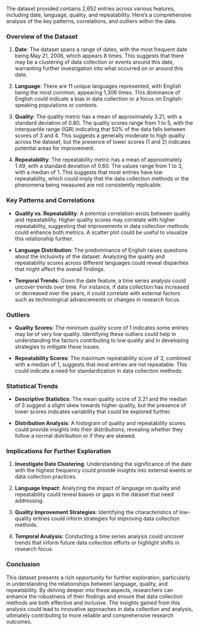The dataset provided contains 2,652 entries across various features, including date, language, quality, and repeatability. Here’s a comprehensive analysis of the key patterns, correlations, and outliers within the data.

### Overview of the Dataset

1. **Date**: The dataset spans a range of dates, with the most frequent date being May 21, 2006, which appears 8 times. This suggests that there may be a clustering of data collection or events around this date, warranting further investigation into what occurred on or around this date.

2. **Language**: There are 11 unique languages represented, with English being the most common, appearing 1,306 times. This dominance of English could indicate a bias in data collection or a focus on English-speaking populations or contexts.

3. **Quality**: The quality metric has a mean of approximately 3.21, with a standard deviation of 0.80. The quality scores range from 1 to 5, with the interquartile range (IQR) indicating that 50% of the data falls between scores of 3 and 4. This suggests a generally moderate to high quality across the dataset, but the presence of lower scores (1 and 2) indicates potential areas for improvement.

4. **Repeatability**: The repeatability metric has a mean of approximately 1.49, with a standard deviation of 0.60. The values range from 1 to 3, with a median of 1. This suggests that most entries have low repeatability, which could imply that the data collection methods or the phenomena being measured are not consistently replicable.

### Key Patterns and Correlations

- **Quality vs. Repeatability**: A potential correlation exists between quality and repeatability. Higher quality scores may correlate with higher repeatability, suggesting that improvements in data collection methods could enhance both metrics. A scatter plot could be useful to visualize this relationship further.

- **Language Distribution**: The predominance of English raises questions about the inclusivity of the dataset. Analyzing the quality and repeatability scores across different languages could reveal disparities that might affect the overall findings.

- **Temporal Trends**: Given the date feature, a time series analysis could uncover trends over time. For instance, if data collection has increased or decreased over the years, it could correlate with external factors such as technological advancements or changes in research focus.

### Outliers

- **Quality Scores**: The minimum quality score of 1 indicates some entries may be of very low quality. Identifying these outliers could help in understanding the factors contributing to low quality and in developing strategies to mitigate these issues.

- **Repeatability Scores**: The maximum repeatability score of 3, combined with a median of 1, suggests that most entries are not repeatable. This could indicate a need for standardization in data collection methods.

### Statistical Trends

- **Descriptive Statistics**: The mean quality score of 3.21 and the median of 3 suggest a slight skew towards higher quality, but the presence of lower scores indicates variability that could be explored further.

- **Distribution Analysis**: A histogram of quality and repeatability scores could provide insights into their distributions, revealing whether they follow a normal distribution or if they are skewed.

### Implications for Further Exploration

1. **Investigate Date Clustering**: Understanding the significance of the date with the highest frequency could provide insights into external events or data collection practices.

2. **Language Impact**: Analyzing the impact of language on quality and repeatability could reveal biases or gaps in the dataset that need addressing.

3. **Quality Improvement Strategies**: Identifying the characteristics of low-quality entries could inform strategies for improving data collection methods.

4. **Temporal Analysis**: Conducting a time series analysis could uncover trends that inform future data collection efforts or highlight shifts in research focus.

### Conclusion

This dataset presents a rich opportunity for further exploration, particularly in understanding the relationships between language, quality, and repeatability. By delving deeper into these aspects, researchers can enhance the robustness of their findings and ensure that data collection methods are both effective and inclusive. The insights gained from this analysis could lead to innovative approaches in data collection and analysis, ultimately contributing to more reliable and comprehensive research outcomes.